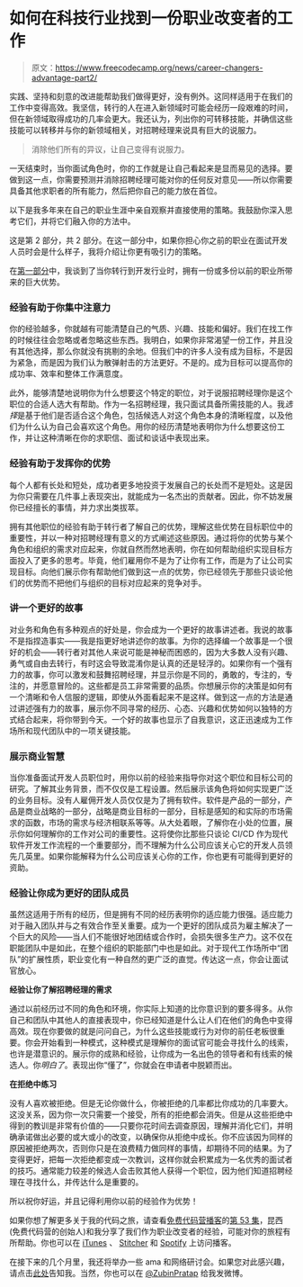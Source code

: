 # 如何在科技行业找到一份职业改变者的工作

> 原文：<https://www.freecodecamp.org/news/career-changers-advantage-part2/>

实践、坚持和刻意的改进能帮助我们做得更好，没有例外。这同样适用于在我们的工作中变得高效。我坚信，转行的人在进入新领域时可能会经历一段艰难的时间，但在新领域取得成功的几率会更大。我还认为，列出你的可转移技能，并确信这些技能可以转移并与你的新领域相关，对招聘经理来说具有巨大的说服力。

> 消除他们所有的异议，让自己变得有说服力。

一天结束时，当你面试角色时，你的工作就是让自己看起来是显而易见的选择。要做到这一点，你需要预测并消除招聘经理可能对你的任何反对意见——所以你需要具备其他求职者的所有能力，然后把你自己的能力放在首位。

以下是我多年来在自己的职业生涯中亲自观察并直接使用的策略。我鼓励你深入思考它们，并将它们融入你的方法中。

这是第 2 部分，共 2 部分。在这一部分中，如果你担心你之前的职业在面试开发人员时会是什么样子，我将介绍让你更有吸引力的策略。

在[第一部分](https://www.freecodecamp.org/news/why-career-changers-have-an-advantage/)中，我谈到了当你转行到开发行业时，拥有一份或多份以前的职业所带来的巨大优势。

### 经验有助于你集中注意力

你的经验越多，你就越有可能清楚自己的气质、兴趣、技能和偏好。我们在找工作的时候往往会忽略或者忽略这些东西。我明白，如果你非常渴望一份工作，并且没有其他选择，那么你就没有挑剔的余地。但我们中的许多人没有成为目标，不是因为紧急，而是因为我们认为散弹射击的方法更好。不是的。成为目标可以提高你的成功率、效率和整体工作满意度。

此外，能够清楚地说明你为什么想要这个特定的职位，对于说服招聘经理你是这个职位的合适人选大有帮助。作为一名招聘经理，我只面试具备所需技能的人。我*选择*是基于他们是否适合这个角色，包括候选人对这个角色本身的清晰程度，以及他们为什么认为自己会喜欢这个角色。用你的经历清楚地表明你为什么想要这份工作，并让这种清晰在你的求职信、面试和谈话中表现出来。

### 经验有助于发挥你的优势

每个人都有长处和短处，成功者更多地投资于发展自己的长处而不是短处。这是因为你只需要在几件事上表现突出，就能成为一名杰出的贡献者。因此，你不妨发展你已经擅长的事情，并力求出类拔萃。

拥有其他职位的经验有助于转行者了解自己的优势，理解这些优势在目标职位中的重要性，并以一种对招聘经理有意义的方式阐述这些原因。通过将你的优势与某个角色和组织的需求对应起来，你就自然而然地表明，你在如何帮助组织实现目标方面投入了更多的思考。毕竟，他们雇用你不是为了让你有工作，而是为了让公司实现目标。向他们展示你有帮助他们做到这一点的优势，你已经领先于那些只谈论他们的优势而不把他们与组织的目标对应起来的竞争对手。

### 讲一个更好的故事

对业务和角色有多种观点的好处是，你会成为一个更好的故事讲述者。我说的故事不是指捏造事实——我是指更好地讲述你的故事。为你的选择编一个故事是一个很好的机会——转行者对其他人来说可能是神秘而困惑的，因为大多数人没有兴趣、勇气或自由去转行，有时这会导致混淆你是认真的还是轻浮的。如果你有一个强有力的故事，你可以激发和鼓舞招聘经理，并显示你是不同的，勇敢的，专注的，专注的，并愿意冒险的。这些都是员工非常需要的品质。你想展示你的决策是如何有一个清晰和令人信服的逻辑，即使从外面看起来不是这样。做到这一点的方法是通过讲述强有力的故事，展示你不同寻常的经历、心态、兴趣和优势如何以独特的方式结合起来，将你带到今天。一个好的故事也显示了自我意识，这正迅速成为工作场所和现代团队中的一项关键技能。

### 展示商业智慧

当你准备面试开发人员职位时，用你以前的经验来指导你对这个职位和目标公司的研究。了解其业务背景，而不仅仅是工程设置。然后展示该角色将如何实现更广泛的业务目标。没有人雇佣开发人员仅仅是为了拥有软件。软件是产品的一部分，产品是商业战略的一部分，战略是商业目标的一部分，目标是感知的和实际的市场需求的函数，市场的需求与经济相联系等等。从大处着眼，了解你在小处的位置，展示你如何理解你的工作对公司的重要性。这将使你比那些只谈论 CI/CD 作为现代软件开发工作流程的一个重要部分，而不理解为什么公司应该关心它的开发人员领先几英里。如果你能解释为什么公司应该关心你的工作，你也更有可能得到更好的资助。

### 经验让你成为更好的团队成员

虽然这适用于所有的经历，但是拥有不同的经历表明你的适应能力很强。适应能力对于融入团队并与之有效合作至关重要。成为一个更好的团队成员为雇主解决了一个巨大的风险——当人们不能很好地团结或合作时，会损失很多生产力。这不仅在职能团队中是如此，在整个组织的职能部门中也是如此。对于现代工作场所中“团队”的扩展性质，职业变化有一种自然的更广泛的直觉。传达这一点，你会让面试官放心。

**经验让你了解招聘经理的需求**

通过以前经历过不同的角色和环境，你实际上知道的比你意识到的要多得多。从你自己和团队中其他人的直接表现中，你已经知道是什么让人们在他们的角色中变得高效。现在你要做的就是问问自己，为什么这些技能或行为对你的前任老板很重要。你会开始看到一种模式，这种模式是理解你的面试官可能会寻找什么的线索，也许是潜意识的。展示你的成熟和经验，让你成为一名出色的领导者和有线索的候选人。你*明白了*。表现出你“懂了”，你就会在申请者中脱颖而出。

**在拒绝中练习**

没有人喜欢被拒绝。但是无论你做什么，你被拒绝的几率都比你成功的几率要大。这没关系，因为你一次只需要一个接受，所有的拒绝都会消失。但是从这些拒绝中得到的教训是非常有价值的——只要你花时间去调查原因，理解并消化它们，并明确承诺做出必要的或大或小的改变，以确保你从拒绝中成长。你不应该因为同样的原因被拒绝两次，否则你只是在浪费精力做同样的事情，却期待不同的结果。为了变得更好，把每一次拒绝都变成一次教训，这样你就会积累成为一名优秀的面试者的技巧。通常能力较差的候选人会击败其他人获得一个职位，因为他们知道招聘经理在寻找什么，并传达什么是重要的。

所以祝你好运，并且记得利用你以前的经验作为优势！

如果你想了解更多关于我的代码之旅，请查看[免费代码营播客](http://podcast.freecodecamp.org/)的[第 53 集](http://podcast.freecodecamp.org/53-zubin-pratap-from-lawyer-to-developer)，昆西(免费代码营的创始人)和我分享了我们作为职业改变者的经验，可能对你的旅程有所帮助。你也可以在 [iTunes](https://itunes.apple.com/au/podcast/ep-53-zubin-pratap-from-lawyer-to-developer/id1313660749?i=1000431046274&mt=2) 、 [Stitcher](https://www.stitcher.com/podcast/freecodecamp-podcast/e/59201373?autoplay=true) 和 [Spotify](https://open.spotify.com/episode/4lG0RGpzriG5vXRMgza05C) 上访问播客。

在接下来的几个月里，我还将举办一些 ama 和网络研讨会。如果您对此感兴趣，请点击[此处](http://www.matchfitmastery.com/)告知我。当然，你也可以在 [@ZubinPratap](https://twitter.com/zubinpratap) 给我发微博。